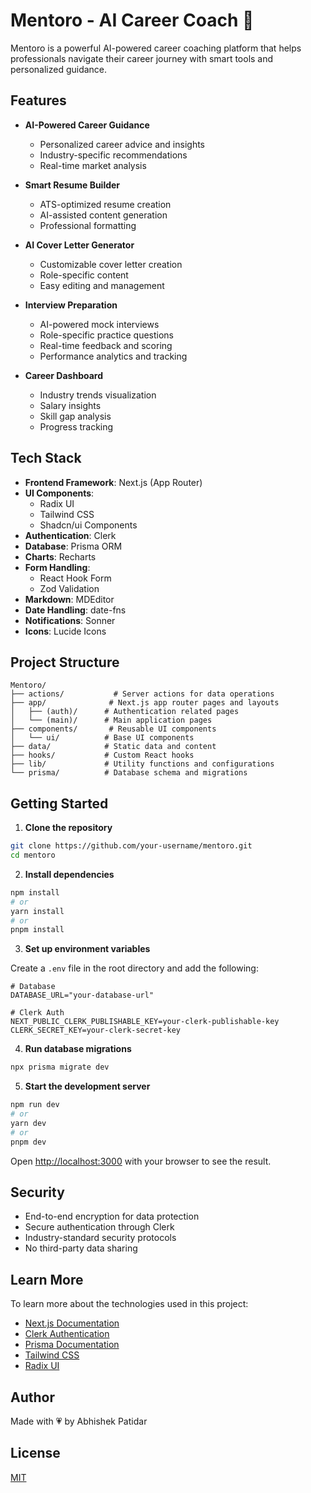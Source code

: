 # Mentoro - AI Career Coach 🚀

Mentoro is a powerful AI-powered career coaching platform that helps professionals navigate their career journey with smart tools and personalized guidance.

## Features

- **AI-Powered Career Guidance**
  - Personalized career advice and insights
  - Industry-specific recommendations
  - Real-time market analysis

- **Smart Resume Builder**
  - ATS-optimized resume creation
  - AI-assisted content generation
  - Professional formatting

- **AI Cover Letter Generator**
  - Customizable cover letter creation
  - Role-specific content
  - Easy editing and management

- **Interview Preparation**
  - AI-powered mock interviews
  - Role-specific practice questions
  - Real-time feedback and scoring
  - Performance analytics and tracking

- **Career Dashboard**
  - Industry trends visualization
  - Salary insights
  - Skill gap analysis
  - Progress tracking

## Tech Stack

- **Frontend Framework**: Next.js (App Router)
- **UI Components**: 
  - Radix UI
  - Tailwind CSS
  - Shadcn/ui Components
- **Authentication**: Clerk
- **Database**: Prisma ORM
- **Charts**: Recharts
- **Form Handling**: 
  - React Hook Form
  - Zod Validation
- **Markdown**: MDEditor
- **Date Handling**: date-fns
- **Notifications**: Sonner
- **Icons**: Lucide Icons

## Project Structure

```
Mentoro/
├── actions/           # Server actions for data operations
├── app/              # Next.js app router pages and layouts
│   ├── (auth)/      # Authentication related pages
│   └── (main)/      # Main application pages
├── components/       # Reusable UI components
│   └── ui/          # Base UI components
├── data/            # Static data and content
├── hooks/           # Custom React hooks
├── lib/             # Utility functions and configurations
└── prisma/          # Database schema and migrations
```

## Getting Started

1. **Clone the repository**

```bash
git clone https://github.com/your-username/mentoro.git
cd mentoro
```

2. **Install dependencies**

```bash
npm install
# or
yarn install
# or
pnpm install
```

3. **Set up environment variables**

Create a `.env` file in the root directory and add the following:

```env
# Database
DATABASE_URL="your-database-url"

# Clerk Auth
NEXT_PUBLIC_CLERK_PUBLISHABLE_KEY=your-clerk-publishable-key
CLERK_SECRET_KEY=your-clerk-secret-key
```

4. **Run database migrations**

```bash
npx prisma migrate dev
```

5. **Start the development server**

```bash
npm run dev
# or
yarn dev
# or
pnpm dev
```

Open [http://localhost:3000](http://localhost:3000) with your browser to see the result.

## Security

- End-to-end encryption for data protection
- Secure authentication through Clerk
- Industry-standard security protocols
- No third-party data sharing

## Learn More

To learn more about the technologies used in this project:

- [Next.js Documentation](https://nextjs.org/docs)
- [Clerk Authentication](https://clerk.com/docs)
- [Prisma Documentation](https://www.prisma.io/docs)
- [Tailwind CSS](https://tailwindcss.com/docs)
- [Radix UI](https://www.radix-ui.com/docs)

## Author

Made with 💗 by Abhishek Patidar

## License

[MIT](https://choosealicense.com/licenses/mit/)
